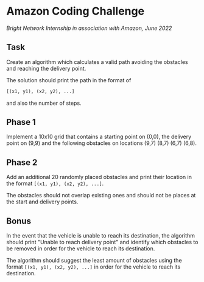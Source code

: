 # Amazon Coding Challenge
*Bright Network Internship in association with Amazon, June 2022*

## Task
Create an algorithm which calculates a valid path avoiding the obstacles and reaching the delivery point.

The solution should print the path in the format of
```python
[(x1, y1), (x2, y2), ...]
```
and also the number of steps.

## Phase 1 
Implement a 10x10 grid that contains a starting point on (0,0), the delivery point on (9,9) and the following obstacles on locations (9,7) (8,7) (6,7) (6,8).

## Phase 2
Add an additional 20 randomly placed obstacles and print their location in the format `[(x1, y1), (x2, y2), ...]`.

The obstacles should not overlap existing ones and should not be places at the start and delivery points.

## Bonus
In the event that the vehicle is unable to reach its destination, the algorithm should print "Unable to reach delivery point" and identify which obstacles to be removed in order for the vehicle to reach its destination.

The algorithm should suggest the least amount of obstacles using the format `[(x1, y1), (x2, y2), ...]` in order for the vehicle to reach its destination.